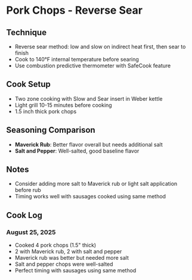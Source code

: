 # Pork Chops - Reverse Sear

## Technique
- Reverse sear method: low and slow on indirect heat first, then sear to finish
- Cook to 140°F internal temperature before searing
- Use combustion predictive thermometer with SafeCook feature

## Cook Setup
- Two zone cooking with Slow and Sear insert in Weber kettle
- Light grill 10-15 minutes before cooking
- 1.5 inch thick pork chops

## Seasoning Comparison
- **Maverick Rub**: Better flavor overall but needs additional salt
- **Salt and Pepper**: Well-salted, good baseline flavor

## Notes
- Consider adding more salt to Maverick rub or light salt application before rub
- Timing works well with sausages cooked using same method

## Cook Log
### August 25, 2025
- Cooked 4 pork chops (1.5" thick)
- 2 with Maverick rub, 2 with salt and pepper
- Maverick rub was better but needed more salt
- Salt and pepper chops were well-salted
- Perfect timing with sausages using same method